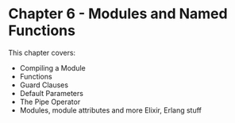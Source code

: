 # Chapter 6 - Modules and Named Functions

This chapter covers:

- Compiling a Module
- Functions
- Guard Clauses
- Default Parameters
- The Pipe Operator
- Modules, module attributes and more Elixir, Erlang stuff

